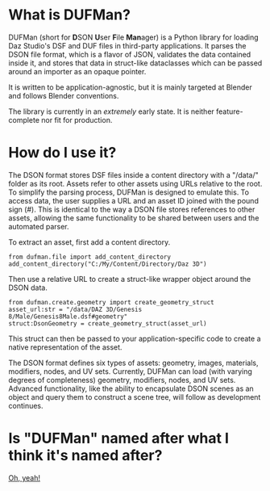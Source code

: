 # What is DUFMan?
DUFMan (short for **D**SON **U**ser **F**ile **Man**ager) is a Python library for loading Daz Studio's DSF and DUF files in third-party applications. It parses the DSON file format, which is a flavor of JSON, validates the data contained inside it, and stores that data in struct-like dataclasses which can be passed around an importer as an opaque pointer.

It is written to be application-agnostic, but it is mainly targeted at Blender and follows Blender conventions.

The library is currently in an _extremely_ early state. It is neither feature-complete nor fit for production.

# How do I use it?
The DSON format stores DSF files inside a content directory with a "/data/" folder as its root. Assets refer to other assets using URLs relative to the root. To simplify the parsing process, DUFMan is designed to emulate this. To access data, the user supplies a URL and an asset ID joined with the pound sign (#). This is identical to the way a DSON file stores references to other assets, allowing the same functionality to be shared between users and the automated parser.

To extract an asset, first add a content directory.

```
from dufman.file import add_content_directory
add_content_directory("C:/My/Content/Directory/Daz 3D")
```

Then use a relative URL to create a struct-like wrapper object around the DSON data.

```
from dufman.create.geometry import create_geometry_struct
asset_url:str = "/data/DAZ 3D/Genesis 8/Male/Genesis8Male.dsf#geometry"
struct:DsonGeometry = create_geometry_struct(asset_url)
```

This struct can then be passed to your application-specific code to create a native representation of the asset.

The DSON format defines six types of assets: geometry, images, materials, modifiers, nodes, and UV sets. Currently, DUFMan can load (with varying degrees of completeness) geometry, modifiers, nodes, and UV sets. Advanced functionality, like the ability to encapsulate DSON scenes as an object and query them to construct a scene tree, will follow as development continues.

# Is "DUFMan" named after what I think it's named after?
[Oh, yeah!](https://simpsonswiki.com/wiki/Duffman)
